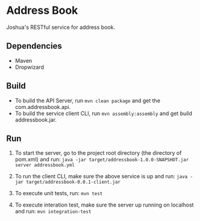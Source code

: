 Address Book
=============
Joshua's RESTful service for address book.

Dependencies
------------

* Maven
* Dropwizard

Build
-----

* To build the API Server, run ```mvn clean package``` and get the com.addressbook.api.
* To build the service client CLI, run ```mvn assembly:assembly``` and get build addressbook.jar.

Run
---

1. To start the server, go to the project root directory (the directory of pom.xml) and run:
    ```java -jar target/addressbook-1.0.0-SNAPSHOT.jar server addressbook.yml```

2. To run the client CLI, make sure the above service is up and run:
    ```java -jar target/addressbook-0.0.1-client.jar```

3. To execute unit tests, run:
    ```mvn test```

4. To execute interation test, make sure the server up running on localhost and run:
    ```mvn integration-test``` 

